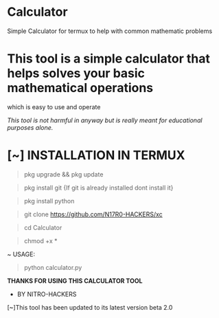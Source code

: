 # Calculator

Simple Calculator for termux to help with common mathematic problems

# This tool is a simple calculator that helps solves your basic mathematical operations

which is easy to use and operate

_This tool is not harmful in anyway but is really meant for educational purposes alone._

# [~] INSTALLATION IN TERMUX

> pkg upgrade && pkg update

> pkg install git {If git is already installed dont install it}

> pkg install python

> git clone https://github.com/N17R0-HACKERS/xc

> cd Calculator

> chmod +x *

~ USAGE:

> python calculator.py

**THANKS FOR USING THIS CALCULATOR TOOL**

* BY NITRO-HACKERS

[~]This tool has been updated to its latest version beta 2.0
